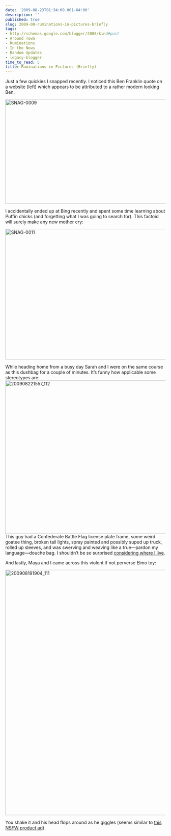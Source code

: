 ```yaml
---
date: '2009-08-23T01:34:00.001-04:00'
description: ''
published: true
slug: 2009-08-ruminations-in-pictures-briefly
tags:
- http://schemas.google.com/blogger/2008/kind#post
- Around Town
- Ruminations
- In the News
- Random Updates
- legacy-blogger
time_to_read: 5
title: Ruminations in Pictures (Briefly)
---
```


<p>Just a few quickies I snapped recently. I noticed this Ben Franklin quote on a website (left) which appears to be attributed to a rather modern looking Ben.</p>  <p><img alt="SNAG-0009" border="0" height="328" src="http://lh6.ggpht.com/_IKD9WtY5kxU/SpDUz9UabqI/AAAAAAAAAgU/ICloPsy8eSo/SNAG-0009%5B8%5D.png?imgmax=800" style="border-bottom: 0px; border-left: 0px; display: block; float: none; margin-left: auto; border-top: 0px; margin-right: auto; border-right: 0px;" title="SNAG-0009" width="642" /></p>  <p>I accidentally ended up at Bing recently and spent some time learning about Puffin chicks (and forgetting what I was going to search for). This factoid will surely make any new mother cry:</p>  <p><img alt="SNAG-0011" border="0" height="410" src="http://lh6.ggpht.com/_IKD9WtY5kxU/SpDU1eAYoeI/AAAAAAAAAgY/MeVYLo54rzs/SNAG-0011%5B7%5D.png?imgmax=800" style="border-bottom: 0px; border-left: 0px; display: block; float: none; margin-left: auto; border-top: 0px; margin-right: auto; border-right: 0px;" title="SNAG-0011" width="642" /></p>  <p>While heading home from a busy day Sarah and I were on the same course as this dushbag for a couple of minutes. It’s funny how applicable some stereotypes are:<img alt="200908221557_112" border="0" height="482" src="http://lh5.ggpht.com/_IKD9WtY5kxU/SpDU2Gsk2wI/AAAAAAAAAgc/_fAZDq2iorE/200908221557_112%5B6%5D.jpg?imgmax=800" style="border-bottom: 0px; border-left: 0px; display: block; float: none; margin-left: auto; border-top: 0px; margin-right: auto; border-right: 0px;" title="200908221557_112" width="642" />This guy had a Confederate Battle Flag license plate frame, some weird goatee thing, broken tail lights, spray painted and possibly suped up truck, rolled up sleeves, and was swerving and weaving like a true—pardon my language—douche bag. I shouldn’t be so surprised <a href="http://blog.wassupy.com/2009/07/well-we-live-in-ohio.html">considering where I live</a>.</p>  <p>And lastly, Maya and I came across this violent if not perverse Elmo toy:</p>  <p><img alt="200908191904_111" border="0" height="770" src="http://lh4.ggpht.com/_IKD9WtY5kxU/SpDU2jsl-8I/AAAAAAAAAgg/p1EYhw0zKVs/200908191904_111%5B6%5D.jpg?imgmax=800" style="border-bottom: 0px; border-left: 0px; display: block; float: none; margin-left: auto; border-top: 0px; margin-right: auto; border-right: 0px;" title="200908191904_111" width="578" /></p>  <p> You shake it and his head flops around as he giggles (seems similar to <a href="http://www.collegehumor.com/video:1918513">this NSFW product ad</a>).</p>